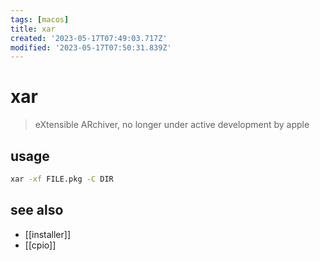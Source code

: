 ```yaml
---
tags: [macos]
title: xar
created: '2023-05-17T07:49:03.717Z'
modified: '2023-05-17T07:50:31.839Z'
---
```


# xar

> eXtensible ARchiver, no longer under active development by apple

## usage

```sh
xar -xf FILE.pkg -C DIR
```

## see also

- [[installer]]
- [[cpio]]
